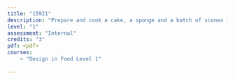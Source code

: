 ```yaml
---
title: "15921"
description: "Prepare and cook a cake, a sponge and a batch of scones in the hospitality industry"
level: "1"
assessment: "Internal"
credits: "3"
pdf: <pdf>
courses:
    - "Design in Food Level 1"
    
---
```

